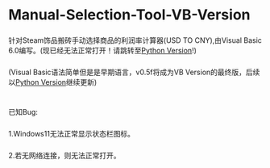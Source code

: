 # Manual-Selection-Tool-VB-Version
###
针对Steam饰品搬砖手动选择商品的利润率计算器(USD TO CNY),由Visual Basic 6.0编写。(现已经无法正常打开！请跳转至[Python Version](https://github.com/ClaretWheel1481/Manual-Selection-Tool-Python-Version)!)
###
(Visual Basic语法简单但是是早期语言，v0.5f将成为VB Version的最终版，后续以[Python Version](https://github.com/ClaretWheel1481/Manual-Selection-Tool-Python-Version)继续更新)
#
已知Bug:
###
1.Windows11无法正常显示状态栏图标。
###
2.若无网络连接，则无法正常打开。
